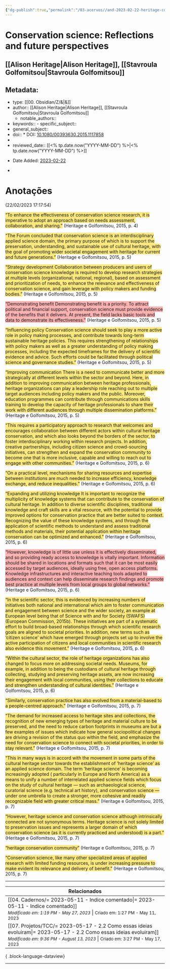 ```yaml
---
{"dg-publish":true,"permalink":"/03-acervos//and-2023-02-22-heritage-conservation-science-reflections2015/","tags":["🧠️/📥️/📜️/🟩️"],"created":"2023-02-22T17:18:04.207-03:00","updated":"2023-07-02T14:13:13.468-03:00"}
---
```



# Conservation science: Reflections and future perspectives
## [[Alison Heritage\|Alison Heritage]], [[Stavroula Golfomitsou\|Stavroula Golfomitsou]]

## Metadata:

- type: [[00. Obsidian/Z/&\|&]]
- author::  [[Alison Heritage\|Alison Heritage]], [[Stavroula Golfomitsou\|Stavroula Golfomitsou]]
	- notable_authors::
- keywords:: - specific_subject::
- general_subject::
- doi:: * DOI: [10.1080/00393630.2015.1117858](https://doi.org/10.1080/00393630.2015.1117858)
- 
- reviewed_date:: [[<% tp.date.now("YYYY-MM-DD") %>\|<% tp.date.now("YYYY-MM-DD") %>]]
* Date Added: [2023-02-22](2023-02-22)
- 


# Anotações
(22/02/2023 17:17:54)

<span class="highlight" data-annotation="%7B%22attachmentURI%22%3A%22http%3A%2F%2Fzotero.org%2Fusers%2Flocal%2FAph0dTj8%2Fitems%2F87SMRFFI%22%2C%22annotationKey%22%3A%22WIGQB897%22%2C%22color%22%3A%22%23ffd400%22%2C%22pageLabel%22%3A%224%22%2C%22position%22%3A%7B%22pageIndex%22%3A3%2C%22rects%22%3A%5B%5B290.616%2C550.752%2C530.975%2C560.072%5D%2C%5B57.993%2C538.732%2C530.928%2C548.052%5D%5D%7D%2C%22citationItem%22%3A%7B%22uris%22%3A%5B%22http%3A%2F%2Fzotero.org%2Fusers%2Flocal%2FAph0dTj8%2Fitems%2FR2INTYD2%22%5D%2C%22locator%22%3A%224%22%7D%7D"><span style="background-color: #ffd40080">“To enhance the effectiveness of conservation science research, it is imperative to adopt an approach based on needs assessment, collaboration, and sharing.”</span></span> <span class="citation" data-citation="%7B%22citationItems%22%3A%5B%7B%22uris%22%3A%5B%22http%3A%2F%2Fzotero.org%2Fusers%2Flocal%2FAph0dTj8%2Fitems%2FR2INTYD2%22%5D%2C%22locator%22%3A%224%22%7D%5D%2C%22properties%22%3A%7B%7D%7D">(<span class="citation-item">Heritage e Golfomitsou, 2015, p. 4</span>)</span>

<span class="highlight" data-annotation="%7B%22attachmentURI%22%3A%22http%3A%2F%2Fzotero.org%2Fusers%2Flocal%2FAph0dTj8%2Fitems%2F87SMRFFI%22%2C%22annotationKey%22%3A%22YPX9XQBW%22%2C%22color%22%3A%22%23ffd400%22%2C%22pageLabel%22%3A%225%22%2C%22position%22%3A%7B%22pageIndex%22%3A4%2C%22rects%22%3A%5B%5B64.006%2C578.709%2C290.994%2C587.979%5D%2C%5B64.006%2C565.729%2C290.944%2C574.999%5D%2C%5B64.006%2C552.748%2C291.012%2C562.019%5D%2C%5B64.006%2C539.708%2C290.93%2C548.978%5D%2C%5B64.006%2C526.728%2C290.93%2C535.998%5D%2C%5B64.006%2C513.748%2C245.525%2C523.018%5D%5D%7D%2C%22citationItem%22%3A%7B%22uris%22%3A%5B%22http%3A%2F%2Fzotero.org%2Fusers%2Flocal%2FAph0dTj8%2Fitems%2FR2INTYD2%22%5D%2C%22locator%22%3A%225%22%7D%7D"><span style="background-color: #ffd40080">“The Forum concluded that conservation science is an interdisciplinary applied science domain, the primary purpose of which is to support the preservation, understanding, and sustainable use of cultural heritage, with the goal of promoting wider societal engagement with heritage for current and future generations.”</span></span> <span class="citation" data-citation="%7B%22citationItems%22%3A%5B%7B%22uris%22%3A%5B%22http%3A%2F%2Fzotero.org%2Fusers%2Flocal%2FAph0dTj8%2Fitems%2FR2INTYD2%22%5D%2C%22locator%22%3A%225%22%7D%5D%2C%22properties%22%3A%7B%7D%7D">(<span class="citation-item">Heritage e Golfomitsou, 2015, p. 5</span>)</span>

<span class="highlight" data-annotation="%7B%22attachmentURI%22%3A%22http%3A%2F%2Fzotero.org%2Fusers%2Flocal%2FAph0dTj8%2Fitems%2F87SMRFFI%22%2C%22annotationKey%22%3A%2295C5LL7U%22%2C%22color%22%3A%22%23ffd400%22%2C%22pageLabel%22%3A%225%22%2C%22position%22%3A%7B%22pageIndex%22%3A4%2C%22rects%22%3A%5B%5B309.997%2C541.781%2C413.337%2C552.055%5D%2C%5B309.997%2C528.932%2C536.951%2C538.202%5D%2C%5B309.997%2C515.892%2C536.922%2C525.162%5D%2C%5B309.997%2C502.912%2C536.932%2C512.182%5D%2C%5B309.997%2C489.932%2C536.929%2C499.202%5D%2C%5B309.997%2C476.892%2C537%2C486.162%5D%2C%5B309.997%2C463.912%2C536.976%2C473.182%5D%2C%5B309.997%2C450.932%2C456.248%2C460.202%5D%5D%7D%2C%22citationItem%22%3A%7B%22uris%22%3A%5B%22http%3A%2F%2Fzotero.org%2Fusers%2Flocal%2FAph0dTj8%2Fitems%2FR2INTYD2%22%5D%2C%22locator%22%3A%225%22%7D%7D"><span style="background-color: #ffd40080">“Strategy development Collaboration between producers and users of conservation science knowledge is required to develop research strategies at multiple levels (organizational, national, regional), based on assessment and prioritization of needs, to enhance the relevance and effectiveness of conservation science, and gain leverage with policy makers and funding bodies.”</span></span> <span class="citation" data-citation="%7B%22citationItems%22%3A%5B%7B%22uris%22%3A%5B%22http%3A%2F%2Fzotero.org%2Fusers%2Flocal%2FAph0dTj8%2Fitems%2FR2INTYD2%22%5D%2C%22locator%22%3A%225%22%7D%5D%2C%22properties%22%3A%7B%7D%7D">(<span class="citation-item">Heritage e Golfomitsou, 2015, p. 5</span>)</span>

<span class="highlight" data-annotation="%7B%22attachmentURI%22%3A%22http%3A%2F%2Fzotero.org%2Fusers%2Flocal%2FAph0dTj8%2Fitems%2F87SMRFFI%22%2C%22annotationKey%22%3A%22GC23YD4Y%22%2C%22color%22%3A%22%23ff6666%22%2C%22pageLabel%22%3A%225%22%2C%22position%22%3A%7B%22pageIndex%22%3A4%2C%22rects%22%3A%5B%5B309.997%2C427.431%2C415.593%2C437.705%5D%2C%5B309.997%2C414.583%2C536.915%2C423.853%5D%2C%5B309.997%2C401.603%2C536.995%2C410.873%5D%2C%5B309.997%2C388.563%2C536.98%2C397.833%5D%2C%5B309.997%2C375.582%2C536.956%2C384.852%5D%2C%5B309.997%2C362.602%2C402.841%2C371.872%5D%5D%7D%2C%22citationItem%22%3A%7B%22uris%22%3A%5B%22http%3A%2F%2Fzotero.org%2Fusers%2Flocal%2FAph0dTj8%2Fitems%2FR2INTYD2%22%5D%2C%22locator%22%3A%225%22%7D%7D"><span style="background-color: #ff666680">“Demonstrating benefit Demonstrating benefit is a priority. To attract political and financial support, conservation science must provide evidence of the benefits that it delivers. At present, the field lacks basic tools and data to demonstrate its effectiveness.”</span></span> <span class="citation" data-citation="%7B%22citationItems%22%3A%5B%7B%22uris%22%3A%5B%22http%3A%2F%2Fzotero.org%2Fusers%2Flocal%2FAph0dTj8%2Fitems%2FR2INTYD2%22%5D%2C%22locator%22%3A%225%22%7D%5D%2C%22properties%22%3A%7B%7D%7D">(<span class="citation-item">Heritage e Golfomitsou, 2015, p. 5</span>)</span>

<span class="highlight" data-annotation="%7B%22attachmentURI%22%3A%22http%3A%2F%2Fzotero.org%2Fusers%2Flocal%2FAph0dTj8%2Fitems%2F87SMRFFI%22%2C%22annotationKey%22%3A%22L8R9VSM2%22%2C%22color%22%3A%22%23ffd400%22%2C%22pageLabel%22%3A%225%22%2C%22position%22%3A%7B%22pageIndex%22%3A4%2C%22rects%22%3A%5B%5B309.997%2C339.104%2C394.154%2C349.378%5D%2C%5B309.997%2C326.255%2C537.009%2C335.525%5D%2C%5B309.997%2C313.215%2C536.959%2C322.485%5D%2C%5B309.997%2C300.235%2C536.987%2C309.505%5D%2C%5B309.997%2C287.255%2C536.913%2C296.525%5D%2C%5B309.997%2C274.215%2C536.968%2C283.485%5D%2C%5B309.997%2C261.235%2C536.973%2C270.505%5D%2C%5B309.997%2C248.254%2C536.981%2C257.524%5D%2C%5B309.997%2C235.274%2C536.915%2C244.544%5D%2C%5B309.997%2C222.234%2C443.039%2C231.504%5D%5D%7D%2C%22citationItem%22%3A%7B%22uris%22%3A%5B%22http%3A%2F%2Fzotero.org%2Fusers%2Flocal%2FAph0dTj8%2Fitems%2FR2INTYD2%22%5D%2C%22locator%22%3A%225%22%7D%7D"><span style="background-color: #ffd40080">“Influencing policy Conservation science should seek to play a more active role in policy making processes, and contribute towards long-term sustainable heritage policies. This requires strengthening of relationships with policy makers as well as a greater understanding of policy making processes, including the expected timeframes for the delivery of scientific evidence and advice. Such efforts could be facilitated through political science and governance studies.”</span></span> <span class="citation" data-citation="%7B%22citationItems%22%3A%5B%7B%22uris%22%3A%5B%22http%3A%2F%2Fzotero.org%2Fusers%2Flocal%2FAph0dTj8%2Fitems%2FR2INTYD2%22%5D%2C%22locator%22%3A%225%22%7D%5D%2C%22properties%22%3A%7B%7D%7D">(<span class="citation-item">Heritage e Golfomitsou, 2015, p. 5</span>)</span>

<span class="highlight" data-annotation="%7B%22attachmentURI%22%3A%22http%3A%2F%2Fzotero.org%2Fusers%2Flocal%2FAph0dTj8%2Fitems%2F87SMRFFI%22%2C%22annotationKey%22%3A%22NNXHADVZ%22%2C%22color%22%3A%22%23ffd400%22%2C%22pageLabel%22%3A%225%22%2C%22position%22%3A%7B%22pageIndex%22%3A4%2C%22rects%22%3A%5B%5B309.997%2C198.789%2C433.7%2C209.063%5D%2C%5B309.997%2C185.884%2C537.002%2C195.154%5D%2C%5B309.997%2C172.903%2C536.951%2C182.174%5D%2C%5B309.997%2C159.923%2C536.988%2C169.193%5D%2C%5B309.997%2C146.883%2C536.963%2C156.153%5D%2C%5B309.997%2C133.903%2C536.961%2C143.173%5D%2C%5B309.997%2C120.923%2C536.971%2C130.193%5D%2C%5B309.997%2C107.883%2C537.014%2C117.153%5D%2C%5B309.997%2C94.903%2C536.989%2C104.173%5D%2C%5B309.997%2C81.923%2C536.961%2C91.193%5D%2C%5B309.997%2C68.942%2C536.941%2C78.213%5D%2C%5B309.997%2C55.902%2C435.386%2C65.172%5D%5D%7D%2C%22citationItem%22%3A%7B%22uris%22%3A%5B%22http%3A%2F%2Fzotero.org%2Fusers%2Flocal%2FAph0dTj8%2Fitems%2FR2INTYD2%22%5D%2C%22locator%22%3A%225%22%7D%7D"><span style="background-color: #ffd40080">“Improving communication There is a need to communicate better and more strategically at different levels within the sector and beyond. Here, in addition to improving communication between heritage professionals, heritage organizations can play a leadership role reaching out to multiple target audiences including policy makers and the public. Moreover, education programmes can contribute through communications skills training to develop the capacity of heritage professionals to share their work with different audiences through multiple dissemination platforms.”</span></span> <span class="citation" data-citation="%7B%22citationItems%22%3A%5B%7B%22uris%22%3A%5B%22http%3A%2F%2Fzotero.org%2Fusers%2Flocal%2FAph0dTj8%2Fitems%2FR2INTYD2%22%5D%2C%22locator%22%3A%225%22%7D%5D%2C%22properties%22%3A%7B%7D%7D">(<span class="citation-item">Heritage e Golfomitsou, 2015, p. 5</span>)</span>

<span class="highlight" data-annotation="%7B%22attachmentURI%22%3A%22http%3A%2F%2Fzotero.org%2Fusers%2Flocal%2FAph0dTj8%2Fitems%2F87SMRFFI%22%2C%22annotationKey%22%3A%22BCA8ZB3W%22%2C%22color%22%3A%22%23ffd400%22%2C%22pageLabel%22%3A%226%22%2C%22position%22%3A%7B%22pageIndex%22%3A5%2C%22rects%22%3A%5B%5B148.54%2C428.424%2C284.98%2C437.695%5D%2C%5B57.997%2C415.444%2C284.972%2C424.714%5D%2C%5B57.997%2C402.404%2C284.995%2C411.674%5D%2C%5B57.997%2C389.424%2C284.963%2C398.694%5D%2C%5B57.997%2C376.444%2C285.017%2C385.714%5D%2C%5B57.997%2C363.404%2C285.011%2C372.674%5D%2C%5B57.997%2C350.424%2C284.934%2C359.694%5D%2C%5B57.997%2C337.444%2C284.952%2C346.714%5D%2C%5B57.997%2C324.463%2C285.007%2C333.734%5D%2C%5B57.997%2C311.423%2C284.965%2C320.693%5D%2C%5B57.997%2C298.443%2C160.934%2C307.713%5D%5D%7D%2C%22citationItem%22%3A%7B%22uris%22%3A%5B%22http%3A%2F%2Fzotero.org%2Fusers%2Flocal%2FAph0dTj8%2Fitems%2FR2INTYD2%22%5D%2C%22locator%22%3A%226%22%7D%7D"><span style="background-color: #ffd40080">“This requires a participatory approach to research that welcomes and encourages collaboration between different actors within cultural heritage conservation, and which also looks beyond the borders of the sector, to foster interdisciplinary working within research projects. In addition, creative partnerships, including citizen science and crowd-sourcing initiatives, can strengthen and expand the conservation community to become one that is more inclusive, capable and willing to reach out to engage with other communities.”</span></span> <span class="citation" data-citation="%7B%22citationItems%22%3A%5B%7B%22uris%22%3A%5B%22http%3A%2F%2Fzotero.org%2Fusers%2Flocal%2FAph0dTj8%2Fitems%2FR2INTYD2%22%5D%2C%22locator%22%3A%226%22%7D%5D%2C%22properties%22%3A%7B%7D%7D">(<span class="citation-item">Heritage e Golfomitsou, 2015, p. 6</span>)</span>

<span class="highlight" data-annotation="%7B%22attachmentURI%22%3A%22http%3A%2F%2Fzotero.org%2Fusers%2Flocal%2FAph0dTj8%2Fitems%2F87SMRFFI%22%2C%22annotationKey%22%3A%22QPINE3QJ%22%2C%22color%22%3A%22%23ffd400%22%2C%22pageLabel%22%3A%226%22%2C%22position%22%3A%7B%22pageIndex%22%3A5%2C%22rects%22%3A%5B%5B67.977%2C285.463%2C284.957%2C294.733%5D%2C%5B57.997%2C272.423%2C285.008%2C281.693%5D%2C%5B57.997%2C259.443%2C284.951%2C268.713%5D%2C%5B57.997%2C246.463%2C199.942%2C255.733%5D%5D%7D%2C%22citationItem%22%3A%7B%22uris%22%3A%5B%22http%3A%2F%2Fzotero.org%2Fusers%2Flocal%2FAph0dTj8%2Fitems%2FR2INTYD2%22%5D%2C%22locator%22%3A%226%22%7D%7D"><span style="background-color: #ffd40080">“On a practical level, mechanisms for sharing resources and expertise between institutions are much needed to increase efficiency, knowledge exchange, and reduce inequalities.”</span></span> <span class="citation" data-citation="%7B%22citationItems%22%3A%5B%7B%22uris%22%3A%5B%22http%3A%2F%2Fzotero.org%2Fusers%2Flocal%2FAph0dTj8%2Fitems%2FR2INTYD2%22%5D%2C%22locator%22%3A%226%22%7D%5D%2C%22properties%22%3A%7B%7D%7D">(<span class="citation-item">Heritage e Golfomitsou, 2015, p. 6</span>)</span>

<span class="highlight" data-annotation="%7B%22attachmentURI%22%3A%22http%3A%2F%2Fzotero.org%2Fusers%2Flocal%2FAph0dTj8%2Fitems%2F87SMRFFI%22%2C%22annotationKey%22%3A%22CPTXHBKI%22%2C%22color%22%3A%22%23ffd400%22%2C%22pageLabel%22%3A%226%22%2C%22position%22%3A%7B%22pageIndex%22%3A5%2C%22rects%22%3A%5B%5B57.997%2C185.75%2C225.238%2C196.024%5D%2C%5B57.997%2C172.901%2C284.954%2C182.171%5D%2C%5B57.997%2C159.921%2C284.963%2C169.191%5D%2C%5B57.997%2C146.881%2C284.932%2C156.151%5D%2C%5B57.997%2C133.9%2C284.972%2C143.171%5D%2C%5B57.997%2C120.92%2C284.975%2C130.19%5D%2C%5B57.997%2C107.88%2C284.966%2C117.15%5D%2C%5B57.997%2C94.9%2C284.977%2C104.17%5D%2C%5B57.997%2C81.92%2C284.963%2C91.19%5D%2C%5B57.997%2C68.94%2C284.911%2C78.21%5D%2C%5B57.997%2C55.9%2C284.964%2C65.17%5D%2C%5B303.989%2C770.967%2C531.002%2C780.237%5D%2C%5B303.989%2C757.927%2C346.523%2C767.197%5D%5D%7D%2C%22citationItem%22%3A%7B%22uris%22%3A%5B%22http%3A%2F%2Fzotero.org%2Fusers%2Flocal%2FAph0dTj8%2Fitems%2FR2INTYD2%22%5D%2C%22locator%22%3A%226%22%7D%7D"><span style="background-color: #ffd40080">“Expanding and utilizing knowledge It is important to recognize the multiplicity of knowledge systems that can contribute to the conservation of cultural heritage. In addition to diverse scientific disciplines, traditional knowledge and craft skills are a vital resource, with the potential to provide improved options for conservation practice that are better suited to context. Recognizing the value of these knowledge systems, and through the application of scientific methods to understand and assess traditional methods and materials, their potential application within heritage conservation can be optimized and enhanced.”</span></span> <span class="citation" data-citation="%7B%22citationItems%22%3A%5B%7B%22uris%22%3A%5B%22http%3A%2F%2Fzotero.org%2Fusers%2Flocal%2FAph0dTj8%2Fitems%2FR2INTYD2%22%5D%2C%22locator%22%3A%226%22%7D%5D%2C%22properties%22%3A%7B%7D%7D">(<span class="citation-item">Heritage e Golfomitsou, 2015, p. 6</span>)</span>

<span class="highlight" data-annotation="%7B%22attachmentURI%22%3A%22http%3A%2F%2Fzotero.org%2Fusers%2Flocal%2FAph0dTj8%2Fitems%2F87SMRFFI%22%2C%22annotationKey%22%3A%22PZUAV4JQ%22%2C%22color%22%3A%22%23ff6666%22%2C%22pageLabel%22%3A%226%22%2C%22position%22%3A%7B%22pageIndex%22%3A5%2C%22rects%22%3A%5B%5B314.029%2C744.947%2C531.036%2C754.217%5D%2C%5B303.989%2C731.966%2C530.954%2C741.237%5D%2C%5B303.989%2C718.926%2C530.968%2C728.196%5D%2C%5B303.989%2C705.946%2C530.979%2C715.216%5D%2C%5B303.989%2C692.966%2C531.04%2C702.236%5D%2C%5B303.989%2C679.926%2C530.997%2C689.196%5D%2C%5B303.989%2C666.946%2C531.024%2C676.216%5D%2C%5B303.989%2C653.966%2C530.97%2C663.236%5D%2C%5B303.989%2C640.986%2C530.99%2C650.256%5D%2C%5B303.989%2C627.945%2C464.02%2C637.216%5D%5D%7D%2C%22citationItem%22%3A%7B%22uris%22%3A%5B%22http%3A%2F%2Fzotero.org%2Fusers%2Flocal%2FAph0dTj8%2Fitems%2FR2INTYD2%22%5D%2C%22locator%22%3A%226%22%7D%7D"><span style="background-color: #ff666680">“However, knowledge is of little use unless it is effectively disseminated, and so providing ready access to knowledge is vitally important. Information should be shared in locations and formats such that it can be most easily accessed by target audiences, ideally using free, open access platforms. Knowledge infrastructures and interactive teaching tools adapted to audiences and context can help disseminate research findings and promote best practice at multiple levels from local groups to global networks.”</span></span> <span class="citation" data-citation="%7B%22citationItems%22%3A%5B%7B%22uris%22%3A%5B%22http%3A%2F%2Fzotero.org%2Fusers%2Flocal%2FAph0dTj8%2Fitems%2FR2INTYD2%22%5D%2C%22locator%22%3A%226%22%7D%5D%2C%22properties%22%3A%7B%7D%7D">(<span class="citation-item">Heritage e Golfomitsou, 2015, p. 6</span>)</span>

<span class="highlight" data-annotation="%7B%22attachmentURI%22%3A%22http%3A%2F%2Fzotero.org%2Fusers%2Flocal%2FAph0dTj8%2Fitems%2F87SMRFFI%22%2C%22annotationKey%22%3A%22ZA2XH6FH%22%2C%22color%22%3A%22%23ffd400%22%2C%22pageLabel%22%3A%226%22%2C%22position%22%3A%7B%22pageIndex%22%3A5%2C%22rects%22%3A%5B%5B314.027%2C328.936%2C531.013%2C338.206%5D%2C%5B303.987%2C315.896%2C530.931%2C325.166%5D%2C%5B303.987%2C302.916%2C530.998%2C312.186%5D%2C%5B303.987%2C289.936%2C530.977%2C299.206%5D%2C%5B303.987%2C276.895%2C530.92%2C286.166%5D%2C%5B303.987%2C263.915%2C530.969%2C273.185%5D%2C%5B303.987%2C250.935%2C531.008%2C260.205%5D%2C%5B303.987%2C237.895%2C530.941%2C247.165%5D%2C%5B303.987%2C224.915%2C531.011%2C234.185%5D%2C%5B303.987%2C211.935%2C531.015%2C221.205%5D%2C%5B303.987%2C198.565%2C530.94%2C208.565%5D%2C%5B303.987%2C185.915%2C530.93%2C195.185%5D%2C%5B303.987%2C172.934%2C530.98%2C182.205%5D%2C%5B303.987%2C159.954%2C395.812%2C169.224%5D%5D%7D%2C%22citationItem%22%3A%7B%22uris%22%3A%5B%22http%3A%2F%2Fzotero.org%2Fusers%2Flocal%2FAph0dTj8%2Fitems%2FR2INTYD2%22%5D%2C%22locator%22%3A%226%22%7D%7D"><span style="background-color: #ffd40080">“In the scientific sector, this is evidenced by increasing numbers of initiatives both national and international which aim to foster communication and engagement between science and the wider society, an example at European level being that of Science with and for Society (SWAFS) (European Commission, 2015b). These initiatives are part of a systematic effort to build broad-based relationships through which scientific research goals are aligned to societal priorities. In addition, new terms such as ‘citizen science’ which have emerged through projects set up to involve the active participation of citizens and local communities in scientific research also evidence this movement.”</span></span> <span class="citation" data-citation="%7B%22citationItems%22%3A%5B%7B%22uris%22%3A%5B%22http%3A%2F%2Fzotero.org%2Fusers%2Flocal%2FAph0dTj8%2Fitems%2FR2INTYD2%22%5D%2C%22locator%22%3A%226%22%7D%5D%2C%22properties%22%3A%7B%7D%7D">(<span class="citation-item">Heritage e Golfomitsou, 2015, p. 6</span>)</span>

<span class="highlight" data-annotation="%7B%22attachmentURI%22%3A%22http%3A%2F%2Fzotero.org%2Fusers%2Flocal%2FAph0dTj8%2Fitems%2F87SMRFFI%22%2C%22annotationKey%22%3A%22DGF6Q8Y3%22%2C%22color%22%3A%22%23ffd400%22%2C%22pageLabel%22%3A%226%22%2C%22position%22%3A%7B%22pageIndex%22%3A5%2C%22rects%22%3A%5B%5B314.027%2C146.914%2C531.029%2C156.184%5D%2C%5B303.987%2C133.934%2C530.987%2C143.204%5D%2C%5B303.987%2C120.954%2C530.999%2C130.224%5D%2C%5B303.987%2C107.914%2C531.026%2C117.184%5D%2C%5B303.987%2C94.934%2C531.028%2C104.204%5D%2C%5B303.987%2C81.954%2C530.967%2C91.224%5D%2C%5B303.987%2C68.973%2C530.991%2C78.244%5D%2C%5B303.987%2C55.933%2C530.975%2C65.203%5D%5D%7D%2C%22citationItem%22%3A%7B%22uris%22%3A%5B%22http%3A%2F%2Fzotero.org%2Fusers%2Flocal%2FAph0dTj8%2Fitems%2FR2INTYD2%22%5D%2C%22locator%22%3A%226%22%7D%7D"><span style="background-color: #ffd40080">“Within the cultural sector, the role of heritage organizations has also changed to focus more on addressing societal needs. Museums, for example, in addition to being the custodians of cultural heritage through collecting, studying and preserving heritage assets, are now increasing their engagement with local communities, using their collections to educate and strengthen understanding of cultural identities.”</span></span> <span class="citation" data-citation="%7B%22citationItems%22%3A%5B%7B%22uris%22%3A%5B%22http%3A%2F%2Fzotero.org%2Fusers%2Flocal%2FAph0dTj8%2Fitems%2FR2INTYD2%22%5D%2C%22locator%22%3A%226%22%7D%5D%2C%22properties%22%3A%7B%7D%7D">(<span class="citation-item">Heritage e Golfomitsou, 2015, p. 6</span>)</span>

<span class="highlight" data-annotation="%7B%22attachmentURI%22%3A%22http%3A%2F%2Fzotero.org%2Fusers%2Flocal%2FAph0dTj8%2Fitems%2F87SMRFFI%22%2C%22annotationKey%22%3A%22VQCSQMGW%22%2C%22color%22%3A%22%23ffd400%22%2C%22pageLabel%22%3A%227%22%2C%22position%22%3A%7B%22pageIndex%22%3A6%2C%22rects%22%3A%5B%5B64.006%2C770.954%2C290.983%2C780.224%5D%2C%5B64.006%2C757.914%2C270.101%2C767.184%5D%5D%7D%2C%22citationItem%22%3A%7B%22uris%22%3A%5B%22http%3A%2F%2Fzotero.org%2Fusers%2Flocal%2FAph0dTj8%2Fitems%2FR2INTYD2%22%5D%2C%22locator%22%3A%227%22%7D%7D"><span style="background-color: #ffd40080">“Similarly, conservation practice has also evolved from a material-based to a people-centred approach.”</span></span> <span class="citation" data-citation="%7B%22citationItems%22%3A%5B%7B%22uris%22%3A%5B%22http%3A%2F%2Fzotero.org%2Fusers%2Flocal%2FAph0dTj8%2Fitems%2FR2INTYD2%22%5D%2C%22locator%22%3A%227%22%7D%5D%2C%22properties%22%3A%7B%7D%7D">(<span class="citation-item">Heritage e Golfomitsou, 2015, p. 7</span>)</span>

<span class="highlight" data-annotation="%7B%22attachmentURI%22%3A%22http%3A%2F%2Fzotero.org%2Fusers%2Flocal%2FAph0dTj8%2Fitems%2F87SMRFFI%22%2C%22annotationKey%22%3A%225YFAG762%22%2C%22color%22%3A%22%23ffd400%22%2C%22pageLabel%22%3A%227%22%2C%22position%22%3A%7B%22pageIndex%22%3A6%2C%22rects%22%3A%5B%5B274.516%2C757.914%2C290.957%2C767.184%5D%2C%5B64.006%2C744.934%2C290.954%2C754.204%5D%2C%5B64.006%2C731.954%2C290.963%2C741.224%5D%2C%5B64.006%2C718.914%2C290.959%2C728.184%5D%2C%5B64.006%2C705.934%2C290.994%2C715.204%5D%2C%5B64.006%2C692.953%2C290.929%2C702.224%5D%2C%5B64.006%2C679.913%2C290.955%2C689.183%5D%2C%5B64.006%2C666.933%2C290.943%2C676.203%5D%2C%5B64.006%2C653.953%2C290.994%2C663.223%5D%2C%5B64.006%2C640.973%2C168.721%2C650.243%5D%5D%7D%2C%22citationItem%22%3A%7B%22uris%22%3A%5B%22http%3A%2F%2Fzotero.org%2Fusers%2Flocal%2FAph0dTj8%2Fitems%2FR2INTYD2%22%5D%2C%22locator%22%3A%227%22%7D%7D"><span style="background-color: #ffd40080">“The demand for increased access to heritage sites and collections, the recognition of new emerging types of heritage and material culture to be preserved, and the need to reduce carbon footprints in museums are but a few examples of issues which indicate how general sociopolitical changes are driving a revision of the status quo within the field, and emphasize the need for conservation science to connect with societal priorities, in order to stay relevant.”</span></span> <span class="citation" data-citation="%7B%22citationItems%22%3A%5B%7B%22uris%22%3A%5B%22http%3A%2F%2Fzotero.org%2Fusers%2Flocal%2FAph0dTj8%2Fitems%2FR2INTYD2%22%5D%2C%22locator%22%3A%227%22%7D%5D%2C%22properties%22%3A%7B%7D%7D">(<span class="citation-item">Heritage e Golfomitsou, 2015, p. 7</span>)</span>

<span class="highlight" data-annotation="%7B%22attachmentURI%22%3A%22http%3A%2F%2Fzotero.org%2Fusers%2Flocal%2FAph0dTj8%2Fitems%2F87SMRFFI%22%2C%22annotationKey%22%3A%22DQFZRUF7%22%2C%22color%22%3A%22%23ffd400%22%2C%22pageLabel%22%3A%227%22%2C%22position%22%3A%7B%22pageIndex%22%3A6%2C%22rects%22%3A%5B%5B229.728%2C549.932%2C290.971%2C559.202%5D%2C%5B64.006%2C536.952%2C291.051%2C546.222%5D%2C%5B64.006%2C523.972%2C291.017%2C533.242%5D%2C%5B64.006%2C510.542%2C291.028%2C520.542%5D%2C%5B63.996%2C497.562%2C291.009%2C507.562%5D%2C%5B63.996%2C484.971%2C291.007%2C494.242%5D%2C%5B63.996%2C471.991%2C291.054%2C481.261%5D%2C%5B63.996%2C458.951%2C291.016%2C468.221%5D%2C%5B63.996%2C445.581%2C290.987%2C455.581%5D%2C%5B64.006%2C432.991%2C291%2C442.261%5D%2C%5B64.006%2C419.561%2C290.963%2C429.561%5D%2C%5B64.006%2C406.971%2C291.047%2C416.241%5D%2C%5B64.006%2C393.991%2C172.726%2C403.261%5D%5D%7D%2C%22citationItem%22%3A%7B%22uris%22%3A%5B%22http%3A%2F%2Fzotero.org%2Fusers%2Flocal%2FAph0dTj8%2Fitems%2FR2INTYD2%22%5D%2C%22locator%22%3A%227%22%7D%7D"><span style="background-color: #ffd40080">“This in many ways is in accord with the movement in some parts of the cultural heritage sector towards the establishment of ‘heritage science’ as an applied science domain. The term ‘heritage science’ is becoming increasingly adopted ( particularly in Europe and North America) as a means to unify a number of interrelated applied science fields which focus on the study of cultural heritage — such as archaeological science, curatorial science (e.g. technical art history), and conservation science — under one umbrella to create a stronger, more cohesive and readily recognizable field with greater critical mass.”</span></span> <span class="citation" data-citation="%7B%22citationItems%22%3A%5B%7B%22uris%22%3A%5B%22http%3A%2F%2Fzotero.org%2Fusers%2Flocal%2FAph0dTj8%2Fitems%2FR2INTYD2%22%5D%2C%22locator%22%3A%227%22%7D%5D%2C%22properties%22%3A%7B%7D%7D">(<span class="citation-item">Heritage e Golfomitsou, 2015, p. 7</span>)</span>

<span class="highlight" data-annotation="%7B%22attachmentURI%22%3A%22http%3A%2F%2Fzotero.org%2Fusers%2Flocal%2FAph0dTj8%2Fitems%2F87SMRFFI%22%2C%22annotationKey%22%3A%22EATQPKQV%22%2C%22color%22%3A%22%23ffd400%22%2C%22pageLabel%22%3A%227%22%2C%22position%22%3A%7B%22pageIndex%22%3A6%2C%22rects%22%3A%5B%5B118.867%2C237.989%2C290.907%2C247.259%5D%2C%5B63.986%2C225.009%2C290.918%2C234.279%5D%2C%5B63.986%2C211.969%2C291%2C221.239%5D%2C%5B63.986%2C198.989%2C290.961%2C208.259%5D%2C%5B63.986%2C186.008%2C290.962%2C195.279%5D%2C%5B63.986%2C173.028%2C244.571%2C182.298%5D%5D%7D%2C%22citationItem%22%3A%7B%22uris%22%3A%5B%22http%3A%2F%2Fzotero.org%2Fusers%2Flocal%2FAph0dTj8%2Fitems%2FR2INTYD2%22%5D%2C%22locator%22%3A%227%22%7D%7D"><span style="background-color: #ffd40080">“However, heritage science and conservation science although intrinsically connected are not synonymous terms. Heritage science is not solely limited to preservation issues and represents a larger domain of which conservation science (as it is currently practiced and understood) is a part.”</span></span> <span class="citation" data-citation="%7B%22citationItems%22%3A%5B%7B%22uris%22%3A%5B%22http%3A%2F%2Fzotero.org%2Fusers%2Flocal%2FAph0dTj8%2Fitems%2FR2INTYD2%22%5D%2C%22locator%22%3A%227%22%7D%5D%2C%22properties%22%3A%7B%7D%7D">(<span class="citation-item">Heritage e Golfomitsou, 2015, p. 7</span>)</span>

<span class="highlight" data-annotation="%7B%22attachmentURI%22%3A%22http%3A%2F%2Fzotero.org%2Fusers%2Flocal%2FAph0dTj8%2Fitems%2F87SMRFFI%22%2C%22annotationKey%22%3A%22VAUVU5BK%22%2C%22color%22%3A%22%23ffd400%22%2C%22pageLabel%22%3A%227%22%2C%22position%22%3A%7B%22pageIndex%22%3A6%2C%22rects%22%3A%5B%5B517.503%2C731.958%2C536.953%2C741.228%5D%2C%5B309.999%2C718.918%2C433.281%2C728.188%5D%5D%7D%2C%22citationItem%22%3A%7B%22uris%22%3A%5B%22http%3A%2F%2Fzotero.org%2Fusers%2Flocal%2FAph0dTj8%2Fitems%2FR2INTYD2%22%5D%2C%22locator%22%3A%227%22%7D%7D"><span style="background-color: #ffd40080">“heritage conservation community”</span></span> <span class="citation" data-citation="%7B%22citationItems%22%3A%5B%7B%22uris%22%3A%5B%22http%3A%2F%2Fzotero.org%2Fusers%2Flocal%2FAph0dTj8%2Fitems%2FR2INTYD2%22%5D%2C%22locator%22%3A%227%22%7D%5D%2C%22properties%22%3A%7B%7D%7D">(<span class="citation-item">Heritage e Golfomitsou, 2015, p. 7</span>)</span>

<span class="highlight" data-annotation="%7B%22attachmentURI%22%3A%22http%3A%2F%2Fzotero.org%2Fusers%2Flocal%2FAph0dTj8%2Fitems%2F87SMRFFI%22%2C%22annotationKey%22%3A%22PH6SRSQ3%22%2C%22color%22%3A%22%23ffd400%22%2C%22pageLabel%22%3A%227%22%2C%22position%22%3A%7B%22pageIndex%22%3A6%2C%22rects%22%3A%5B%5B401.56%2C497.956%2C537.014%2C507.226%5D%2C%5B309.999%2C484.975%2C537.069%2C494.245%5D%2C%5B309.999%2C471.995%2C536.952%2C481.265%5D%2C%5B309.999%2C458.955%2C537.084%2C468.225%5D%5D%7D%2C%22citationItem%22%3A%7B%22uris%22%3A%5B%22http%3A%2F%2Fzotero.org%2Fusers%2Flocal%2FAph0dTj8%2Fitems%2FR2INTYD2%22%5D%2C%22locator%22%3A%227%22%7D%7D"><span style="background-color: #ffd40080">“Conservation science, like many other specialized areas of applied research with limited funding resources, is under increasing pressure to make evident its relevance and delivery of benefit.”</span></span> <span class="citation" data-citation="%7B%22citationItems%22%3A%5B%7B%22uris%22%3A%5B%22http%3A%2F%2Fzotero.org%2Fusers%2Flocal%2FAph0dTj8%2Fitems%2FR2INTYD2%22%5D%2C%22locator%22%3A%227%22%7D%5D%2C%22properties%22%3A%7B%7D%7D">(<span class="citation-item">Heritage e Golfomitsou, 2015, p. 7</span>)</span>

***
| Relacionados                                                                                                                                                                                                                            |
| --------------------------------------------------------------------------------------------------------------------------------------------------------------------------------------------------------------------------------------- |
| [[04. Cadernos/= 2023-05-11 - Indice comentado\|= 2023-05-11 - Indice comentado]]<br><small>*Modificado em: 1:19 PM - May 27, 2023*</small> \| <small>Criado em: 1:27 PM - May 11, 2023</small>                                      |
| [[07. Projetos/TCC/= 2023-05-17 - 2.2 Como essas ideias evoluiram\|= 2023-05-17 - 2.2 Como essas ideias evoluiram]]<br><small>*Modificado em: 9:36 PM - August 13, 2023*</small> \| <small>Criado em: 3:27 PM - May 17, 2023</small> |

{ .block-language-dataview}
***
